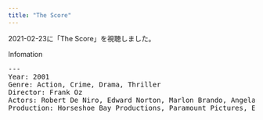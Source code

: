 ```yaml
---
title: "The Score"
---
```

2021-02-23に「The Score」を視聴しました。

Infomation
<pre>
---
Year: 2001
Genre: Action, Crime, Drama, Thriller
Director: Frank Oz
Actors: Robert De Niro, Edward Norton, Marlon Brando, Angela Bassett
Production: Horseshoe Bay Productions, Paramount Pictures, Eagle Point Pro
</pre>